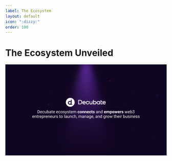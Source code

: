 ```yaml
---
label: The Ecosystem
layout: default
icon: ":dizzy:"
order: 100
---
```

# The Ecosystem Unveiled
![](../static/decubate-ecosystem.png)